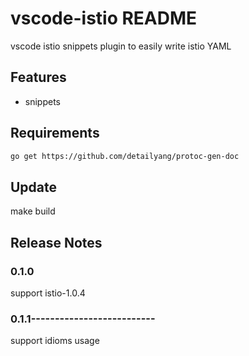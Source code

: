 # vscode-istio README

vscode istio snippets plugin to easily write istio YAML

## Features

* snippets

## Requirements

````bash
go get https://github.com/detailyang/protoc-gen-doc
````

## Update

make build

## Release Notes
### 0.1.0

support istio-1.0.4

### 0.1.1--------------------------

support idioms usage
